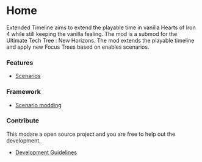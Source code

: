 # Home
Extended Timeline aims to extend the playable time in vanilla Hearts of Iron 4 while still keeping the vanilla fealing. The mod is a submod for the Ultimate Tech Tree : New Horizons. The mod extends the playable timeline and apply new Focus Trees based on enables scenarios.

### Features
- [Scenarios](scenario)

### Framework
- [Scenario modding](scenario_dev)

### Contribute
This modare a open source project and you are free to help out the development.
- [Development Guidelines](development_guidelines)
